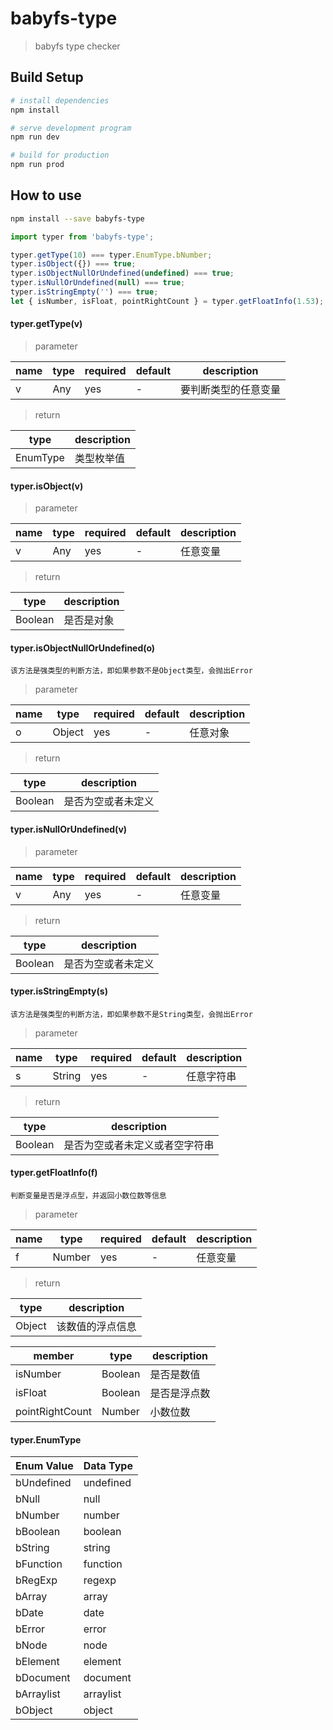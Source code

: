 # babyfs-type

> babyfs type checker

## Build Setup

``` bash
# install dependencies
npm install

# serve development program
npm run dev

# build for production
npm run prod
```

## How to use

``` bash
npm install --save babyfs-type
```

``` javascript
import typer from 'babyfs-type';

typer.getType(10) === typer.EnumType.bNumber;
typer.isObject({}) === true;
typer.isObjectNullOrUndefined(undefined) === true;
typer.isNullOrUndefined(null) === true;
typer.isStringEmpty('') === true;
let { isNumber, isFloat, pointRightCount } = typer.getFloatInfo(1.53);
```

#### typer.getType(v)

>parameter

name | type | required | default | description
----|----|----|----|----
v | Any | yes | - | 要判断类型的任意变量

>return

type | description
----|----
EnumType | 类型枚举值

#### typer.isObject(v)

>parameter

name | type | required | default | description
----|----|----|----|----
v | Any | yes | - | 任意变量

>return

type | description
----|----
Boolean | 是否是对象

#### typer.isObjectNullOrUndefined(o)
    该方法是强类型的判断方法，即如果参数不是Object类型，会抛出Error

>parameter

name | type | required | default | description
----|----|----|----|----
o | Object | yes | - | 任意对象

>return

type | description
----|----
Boolean | 是否为空或者未定义

#### typer.isNullOrUndefined(v)

>parameter

name | type | required | default | description
----|----|----|----|----
v | Any | yes | - | 任意变量

>return

type | description
----|----
Boolean | 是否为空或者未定义

#### typer.isStringEmpty(s)
    该方法是强类型的判断方法，即如果参数不是String类型，会抛出Error

>parameter

name | type | required | default | description
----|----|----|----|----
s | String | yes | - | 任意字符串

>return

type | description
----|----
Boolean | 是否为空或者未定义或者空字符串

#### typer.getFloatInfo(f)
    判断变量是否是浮点型，并返回小数位数等信息

>parameter

name | type | required | default | description
----|----|----|----|----
f | Number | yes | - | 任意变量

>return

type | description
----|----
Object | 该数值的浮点信息

member | type | description
----|----|----
isNumber | Boolean | 是否是数值
isFloat | Boolean | 是否是浮点数
pointRightCount | Number | 小数位数

#### typer.EnumType

Enum Value | Data Type
----|----
bUndefined | undefined
bNull | null
bNumber | number
bBoolean | boolean
bString | string
bFunction | function
bRegExp | regexp
bArray | array
bDate | date
bError | error
bNode | node
bElement | element
bDocument | document
bArraylist | arraylist
bObject | object
